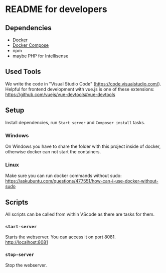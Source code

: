 # README for developers

## Dependencies

-   [Docker](https://www.docker.com/)
-   [Docker Compose](https://docs.docker.com/compose/install/)
-   npm
-   maybe PHP for Intellisense

## Used Tools

We write the code in "Visual Studio Code" (<https://code.visualstudio.com/>).  
Helpful for frontend development with vue.js is one of these extensions: <https://github.com/vuejs/vue-devtools#vue-devtools>

## Setup

Install dependencies, run `Start server` and `Composer install` tasks.

### Windows

On Windows you have to share the folder with this project inside of docker, otherwise docker can not start the containers.

### Linux

Make sure you can run docker commands without sudo:  
<https://askubuntu.com/questions/477551/how-can-i-use-docker-without-sudo>

## Scripts

All scripts can be called from within VScode as there are tasks for them.

### `start-server`

Starts the webserver. You can access it on port 8081.  
<http://localhost:8081>

### `stop-server`

Stop the webserver.
